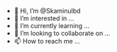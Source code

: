 - 👋 Hi, I’m @Skaminulbd
- 👀 I’m interested in ...
- 🌱 I’m currently learning ...
- 💞️ I’m looking to collaborate on ...
- 📫 How to reach me ...

<!---
Skaminulbd/Skaminulbd is a ✨ special ✨ repository because its `README.md` (this file) appears on your GitHub profile.
You can click the Preview link to take a look at your changes.
--->

